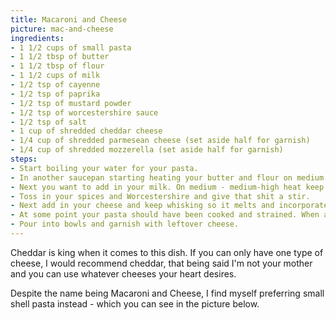 ```yaml
---
title: Macaroni and Cheese
picture: mac-and-cheese
ingredients:
- 1 1/2 cups of small pasta
- 1 1/2 tbsp of butter
- 1 1/2 tbsp of flour
- 1 1/2 cups of milk
- 1/2 tsp of cayenne
- 1/2 tsp of paprika
- 1/2 tsp of mustard powder
- 1/2 tsp of worcestershire sauce
- 1/2 tsp of salt
- 1 cup of shredded cheddar cheese
- 1/4 cup of shredded parmesean cheese (set aside half for garnish)
- 1/4 cup of shredded mozzerella (set aside half for garnish)
steps:
- Start boiling your water for your pasta.
- In another saucepan starting heating your butter and flour on medium heat. At this step you are creating your roux, make sure your butter and flour is nice and mixed and leave it to simmer for 5-7 minutes.
- Next you want to add in your milk. On medium - medium-high heat keep whisking your milk and roux together. This will take a bit, you want your milk to come to a slight boil and you want it to reduce to a thickness of a cream.
- Toss in your spices and Worcestershire and give that shit a stir.
- Next add in your cheese and keep whisking so it melts and incorporates nicely.
- At some point your pasta should have been cooked and strained. When all your cheese is mixed in and in your pasta and give it a nice mix.
- Pour into bowls and garnish with leftover cheese.
---
```


Cheddar is king when it comes to this dish. If you can only have one type of cheese, I would recommend cheddar, that being said I'm not your mother and you can use whatever cheeses your heart desires.

Despite the name being Macaroni and Cheese, I find myself preferring small shell pasta instead - which you can see in the picture below.
